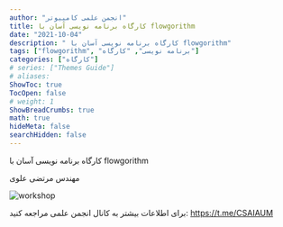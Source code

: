 ```yaml
---
author: "انجمن علمی کامپیوتر"
title: کارگاه برنامه نویسی آسان با flowgorithm
date: "2021-10-04"
description: " کارگاه برنامه نویسی آسان با flowgorithm"
tags: ["flowgorithm", "برنامه نویسی", "کارگاه"]
categories: ["کارگاه"]
# series: ["Themes Guide"]
# aliases:
ShowToc: true
TocOpen: false
# weight: 1
ShowBreadCrumbs: true
math: true
hideMeta: false
searchHidden: false
---
```



کارگاه برنامه نویسی آسان با flowgorithm

مهندس مرتضی علوی

![workshop](../images/photo_2021-11-04_21-37-13.jpg)


برای اطلاعات بیشتر به کانال انجمن علمی مراجعه کنید:
https://t.me/CSAIAUM